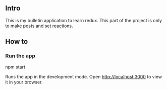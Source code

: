 ## Intro
This is my bulletin application to learn redux. This part of the project is only to make posts and set reactions. 

## How to

### Run the app 
npm start

Runs the app in the development mode.
Open [http://localhost:3000](http://localhost:3000) to view it in your browser.
